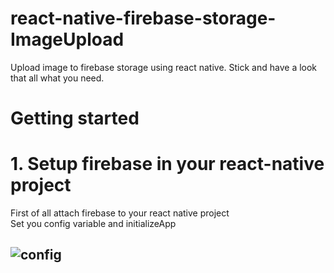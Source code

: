 # react-native-firebase-storage-ImageUpload
Upload image to firebase storage using react native. Stick and have a look that all what you need. 
<br>
# Getting started <br> 
# 1. Setup firebase in your react-native project <br> 
  First of all attach firebase to your react native project<br>Set you config variable and initializeApp
## ![config](https://user-images.githubusercontent.com/25753582/44086676-baed2734-9fd6-11e8-82ce-b13d769b584e.png)

